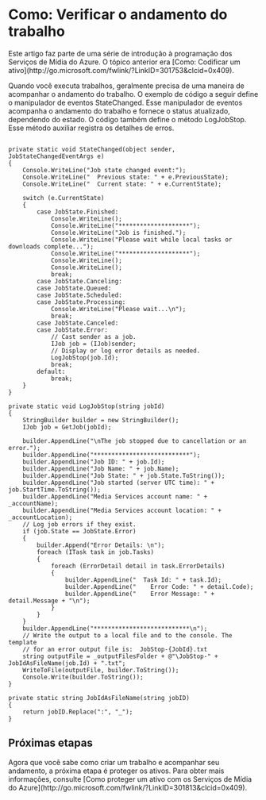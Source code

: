 ﻿<properties urlDisplayName="Check Job Progress" pageTitle="Como verificar o andamento do trabalho nos Serviços de Mídia - Azure" metaKeywords="" description="Saiba como usar o código do manipulador de eventos para acompanhar o andamento do trabalho e enviar atualizações de status. Os exemplos de código são escritos em C# e usam a SDK dos Serviços de Mídia para .NET." metaCanonical="" services="media-services" documentationCenter="" title="How to: Check Job Progress" authors="juliako" solutions="" manager="dwrede" editor="" />

<tags ms.service="media-services" ms.workload="media" ms.tgt_pltfrm="na" ms.devlang="na" ms.topic="article" ms.date="10/30/2014" ms.author="juliako" />





<h1>Como: Verificar o andamento do trabalho</h1>
Este artigo faz parte de uma série de introdução à programação dos Serviços de Mídia do Azure. O tópico anterior era [Como: Codificar um ativo](http://go.microsoft.com/fwlink/?LinkID=301753&clcid=0x409).

Quando você executa trabalhos, geralmente precisa de uma maneira de acompanhar o andamento do trabalho. O exemplo de código a seguir define o manipulador de eventos StateChanged. Esse manipulador de eventos acompanha o andamento do trabalho e fornece o status atualizado, dependendo do estado. O código também define o método LogJobStop. Esse método auxiliar registra os detalhes de erros.

<pre><code>
private static void StateChanged(object sender, JobStateChangedEventArgs e)
{
    Console.WriteLine("Job state changed event:");
    Console.WriteLine("  Previous state: " + e.PreviousState);
    Console.WriteLine("  Current state: " + e.CurrentState);

    switch (e.CurrentState)
    {
        case JobState.Finished:
            Console.WriteLine();
            Console.WriteLine("********************");
            Console.WriteLine("Job is finished.");
            Console.WriteLine("Please wait while local tasks or downloads complete...");
            Console.WriteLine("********************");
            Console.WriteLine();
            Console.WriteLine();
            break;
        case JobState.Canceling:
        case JobState.Queued:
        case JobState.Scheduled:
        case JobState.Processing:
            Console.WriteLine("Please wait...\n");
            break;
        case JobState.Canceled:
        case JobState.Error:
            // Cast sender as a job.
            IJob job = (IJob)sender;
            // Display or log error details as needed.
            LogJobStop(job.Id);
            break;
        default:
            break;
    }
}

private static void LogJobStop(string jobId)
{
    StringBuilder builder = new StringBuilder();
    IJob job = GetJob(jobId);

    builder.AppendLine("\nThe job stopped due to cancellation or an error.");
    builder.AppendLine("***************************");
    builder.AppendLine("Job ID: " + job.Id);
    builder.AppendLine("Job Name: " + job.Name);
    builder.AppendLine("Job State: " + job.State.ToString());
    builder.AppendLine("Job started (server UTC time): " + job.StartTime.ToString());
    builder.AppendLine("Media Services account name: " + _accountName);
    builder.AppendLine("Media Services account location: " + _accountLocation);
    // Log job errors if they exist.  
    if (job.State == JobState.Error)
    {
        builder.Append("Error Details: \n");
        foreach (ITask task in job.Tasks)
        {
            foreach (ErrorDetail detail in task.ErrorDetails)
            {
                builder.AppendLine("  Task Id: " + task.Id);
                builder.AppendLine("    Error Code: " + detail.Code);
                builder.AppendLine("    Error Message: " + detail.Message + "\n");
            }
        }
    }
    builder.AppendLine("***************************\n");
    // Write the output to a local file and to the console. The template 
    // for an error output file is:  JobStop-{JobId}.txt
    string outputFile = _outputFilesFolder + @"\JobStop-" + JobIdAsFileName(job.Id) + ".txt";
    WriteToFile(outputFile, builder.ToString());
    Console.Write(builder.ToString());
}

private static string JobIdAsFileName(string jobID)
{
    return jobID.Replace(":", "_");
}
</code></pre>
<h2>Próximas etapas</h2>
Agora que você sabe como criar um trabalho e acompanhar seu andamento, a próxima etapa é proteger os ativos. Para obter mais informações, consulte [Como proteger um ativo com os Serviços de Mídia do Azure](http://go.microsoft.com/fwlink/?LinkID=301813&clcid=0x409).

<!--HONumber=35.1-->
